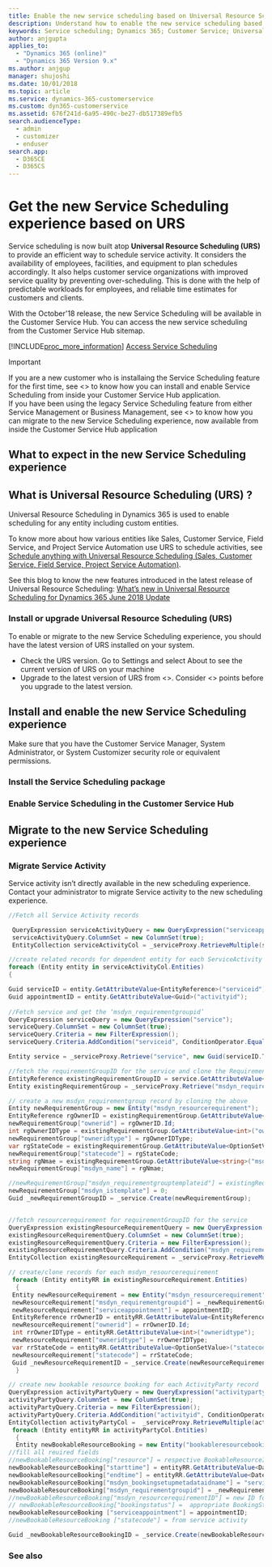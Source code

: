 ```yaml
---
title: Enable the new service scheduling based on Universal Resource Scheduling | MicrosoftDocs
description: Understand how to enable the new service scheduling based on Universal Resource Scheduling (URS) in Dynamics 365 for Customer Service
keywords: Service scheduling; Dynamics 365; Customer Service; Universal Resource Scheduling (URS)
author: anjgupta
applies_to: 
  - "Dynamics 365 (online)"
  - "Dynamics 365 Version 9.x"
ms.author: anjgup
manager: shujoshi
ms.date: 10/01/2018
ms.topic: article
ms.service: dynamics-365-customerservice
ms.custom: dyn365-customerservice
ms.assetid: 676f241d-6a95-490c-be27-db517389efb5
search.audienceType: 
  - admin
  - customizer
  - enduser
search.app: 
  - D365CE
  - D365CS
---
```


# Get the new Service Scheduling experience based on URS

Service scheduling is now built atop **Universal Resource Scheduling (URS)** to provide an efficient way to schedule service activity. It considers the availability of employees, facilities, and equipment to plan schedules accordingly. It also helps customer service organizations with improved service quality by preventing over-scheduling. This is done with the help of predictable workloads for employees, and reliable time estimates for customers and clients.

With the October'18 release, the new Service Scheduling will be available in the Customer Service Hub. You can access the new service scheduling from the Customer Service Hub sitemap.

[!INCLUDE[proc_more_information](../includes/proc-more-information.md)] [Access Service Scheduling](basics-service-service-scheduling.md#access-service-scheduling-in-the-customer-service-hub)


> [!IMPORTANT]
> If you are a new customer who is installaing the Service Scheduling feature for the first time, see <<here>> to know how you can install and enable Service Scheduling from inside your Customer Service Hub application. </br>
If you have been using the legacy Service Scheduling feature from either Service Management or Business Management, see <<here>> to know how you can migrate to the new Service Scheduling experience, now available from inside the Customer Service Hub application

## What to expect in the new Service Scheduling experience

## What is Universal Resource Scheduling (URS) ?

Universal Resource Scheduling in Dynamics 365 is used to enable scheduling for any entity including custom entities. 

To know more about how various entities like Sales, Customer Service, Field Service, and Project Service Automation use URS to schedule activities, see [Schedule anything with Universal Resource Scheduling (Sales, Customer Service, Field Service, Project Service Automation)](../common-scheduler/schedule-anything-with-universal-resource-scheduling.md).

See this blog to know the new features introduced in the latest release of Universal Resource Scheduling: [What’s new in Universal Resource Scheduling for Dynamics 365 June 2018 Update](https://blogs.msdn.microsoft.com/crm/2018/06/27/whats-new-in-universal-resource-scheduling-for-dynamics-365-june-2018-update/)

### Install or upgrade Universal Resource Scheduling (URS)

To enable or migrate to the new Service Scheduling experience, you should have the latest version of URS installed on your system.

- Check the URS version. Go to Settings and select About to see the current version of URS on your machine
- Upgrade to the latest version of URS from <<here>>. Consider <<these>> points before you upgrade to the latest version.

## Install and enable the new Service Scheduling experience

Make sure that you have the Customer Service Manager, System Administrator, or System Customizer security role or equivalent permissions.

### Install the Service Scheduling package


### Enable Service Scheduling in the Customer Service Hub

## Migrate to the new Service Scheduling experience


### Migrate Service Activity 

Service activity isn’t directly available in the new scheduling experience. Contact your administrator to migrate Service activity to the new scheduling experience.

```csharp
//Fetch all Service Activity records

 QueryExpression serviceActivityQuery = new QueryExpression("serviceappointment");
 serviceActivityQuery.ColumnSet = new ColumnSet(true);
 EntityCollection serviceActivityCol = _serviceProxy.RetrieveMultiple(serviceActivityQuery);

//create related records for dependent entity for each ServiceActivity records
foreach (Entity entity in serviceActivityCol.Entities)
{

Guid serviceID = entity.GetAttributeValue<EntityReference>("serviceid").Id;
Guid appointmentID = entity.GetAttributeValue<Guid>("activityid");
 
//Fetch service and get the ‘msdyn_requirementgroupid’
QueryExpression serviceQuery = new QueryExpression("service");
serviceQuery.ColumnSet = new ColumnSet(true);
serviceQuery.Criteria = new FilterExpression();
serviceQuery.Criteria.AddCondition("serviceid", ConditionOperator.Equal, serviceID);

Entity service = _serviceProxy.Retrieve("service", new Guid(serviceID.ToString()), new ColumnSet(true));

//fetch the requirementGroupID for the service and clone the Requirement Group and resource requirement
EntityReference existingRequirementGroupID = service.GetAttributeValue<EntityReference>("msdyn_requirementgroupid");
Entity existingRequirementGroup = _serviceProxy.Retrieve("msdyn_requirementgroup", existingRequirementGroupID.Id, new ColumnSet(true));

// create a new msdyn_requirementgroup record by cloning the above 
Entity newRequirementGroup = new Entity("msdyn_resourcerequirement");
EntityReference rgOwnerID = existingRequirementGroup.GetAttributeValue<EntityReference>("ownerid");
newRequirementGroup["ownerid"] = rgOwnerID.Id;
int rgOwnerIDType = existingRequirementGroup.GetAttributeValue<int>("owneridtype");
newRequirementGroup["owneridtype"] = rgOwnerIDType;
var rgStateCode = existingRequirementGroup.GetAttributeValue<OptionSetValue>("statecode");
newRequirementGroup["statecode"] = rgStateCode;
string rgNmae = existingRequirementGroup.GetAttributeValue<string>("msdyn_name");
newRequirementGroup["msdyn_name"] = rgNmae;

//newRequirementGroup["msdyn_requirementgrouptemplateid"] = existingRequirementGroupID.Id;
newRequirementGroup["msdyn_istemplate"] = 0;
Guid _newRequirementGroupID = _service.Create(newRequirementGroup);


//fetch resourcerequirement for requirementGroupID for the service
QueryExpression existingResourceRequirementQuery = new QueryExpression("msdyn_resourcerequirement");
existingResourceRequirementQuery.ColumnSet = new ColumnSet(true);
existingResourceRequirementQuery.Criteria = new FilterExpression();
existingResourceRequirementQuery.Criteria.AddCondition("msdyn_requirementgroupid", ConditionOperator.Equal, existingRequirementGroupID.Id);
EntityCollection existingResourceRequirement = _serviceProxy.RetrieveMultiple(existingResourceRequirementQuery);

// create/clone records for each msdyn_resourcerequirement
 foreach (Entity entityRR in existingResourceRequirement.Entities)
  {
 Entity newResourceRequirement = new Entity("msdyn_resourcerequirement");
 newResourceRequirement["msdyn_requirementgroupid"] = _newRequirementGroupID;
 newResourceRequirement["serviceappointment"] = appointmentID;
 EntityReference rrOwnerID = entityRR.GetAttributeValue<EntityReference>("ownerid");
 newResourceRequirement["ownerid"] = rrOwnerID.Id;
 int rrOwnerIDType = entityRR.GetAttributeValue<int>("owneridtype");
 newResourceRequirement["owneridtype"] = rrOwnerIDType;
 var rrStateCode = entityRR.GetAttributeValue<OptionSetValue>("statecode");
 newResourceRequirement["statecode"] = rrStateCode;
 Guid _newResourceRequirementID = _service.Create(newResourceRequirement);
  }

// create new bookable resource booking for each ActivityParty record
QueryExpression activityPartyQuery = new QueryExpression("activityparty");
activityPartyQuery.ColumnSet = new ColumnSet(true);
activityPartyQuery.Criteria = new FilterExpression();
activityPartyQuery.Criteria.AddCondition("activityid", ConditionOperator.Equal, appointmentID);
EntityCollection activityPartyCol =  _serviceProxy.RetrieveMultiple(activityPartyQuery);
 foreach (Entity entityRR in activityPartyCol.Entities)
  {
  Entity newBookableResourceBooking = new Entity("bookableresourcebooking");
//fill all reuired fields 
//newBookableResourceBooking["resource"] = respective BookableResourceId from  'BookableResource'
newBookableResourceBooking["starttime"] = entityRR.GetAttributeValue<DateTime>("scheduledstart");
newBookableResourceBooking["endtime"] = entityRR.GetAttributeValue<DateTime>("scheduledend");
newBookableResourceBooking["msdyn_bookingsetupmetadataidname"] = "serviceappointment";
newBookableResourceBooking["msdyn_requirementgroupid"] = _newRequirementGroupID;
//newBookableResourceBooking["msdyn_resourcerequirementID"] = new ID for respective newly created resource requirement
// newBookableResourceBooking["bookingstatus"] =  appropriate BookingStatusBase.BookingStatusId for ActivityPointer statuscode
newBookableResourceBooking ["serviceappointment"] = appointmentID;
//newBookableResourceBooking ["statecode"] = from service activity

Guid _newBookableResourceBookingID = _service.Create(newBookableResourceBooking);}}
```

### See also
